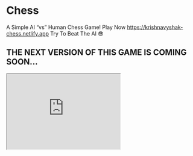 # Chess
A Simple AI “vs” Human Chess Game! Play Now https://krishnavyshak-chess.netlify.app Try To Beat The AI 😎


<H2>THE NEXT VERSION OF THIS GAME IS COMING SOON...</H2>


<iframe src="https://krishnavyshak-chess.netlify.app/" height="200" width="300" title="Iframe Example"></iframe>
